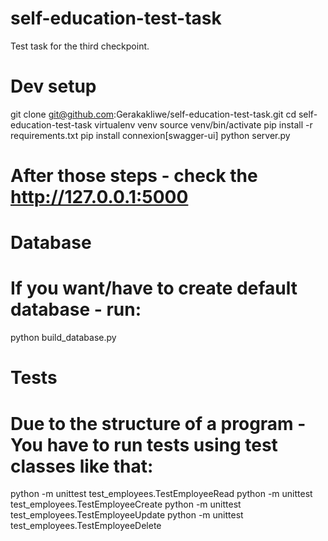 # self-education-test-task
Test task for the third checkpoint.

# Dev setup
git clone git@github.com:Gerakakliwe/self-education-test-task.git
cd self-education-test-task
virtualenv venv
source venv/bin/activate
pip install -r requirements.txt
pip install connexion[swagger-ui]
python server.py
# After those steps - check the http://127.0.0.1:5000

# Database
# If you want/have to create default database - run:
python build_database.py

# Tests
# Due to the structure of a program - You have to run tests using test classes like that:
python -m unittest test_employees.TestEmployeeRead
python -m unittest test_employees.TestEmployeeCreate
python -m unittest test_employees.TestEmployeeUpdate
python -m unittest test_employees.TestEmployeeDelete


